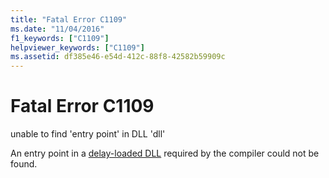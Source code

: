 ```yaml
---
title: "Fatal Error C1109"
ms.date: "11/04/2016"
f1_keywords: ["C1109"]
helpviewer_keywords: ["C1109"]
ms.assetid: df385e46-e54d-412c-88f8-42582b59909c
---
```

# Fatal Error C1109

unable to find 'entry point' in DLL 'dll'

An entry point in a [delay-loaded DLL](../../build/reference/linker-support-for-delay-loaded-dlls.md) required by the compiler could not be found.
